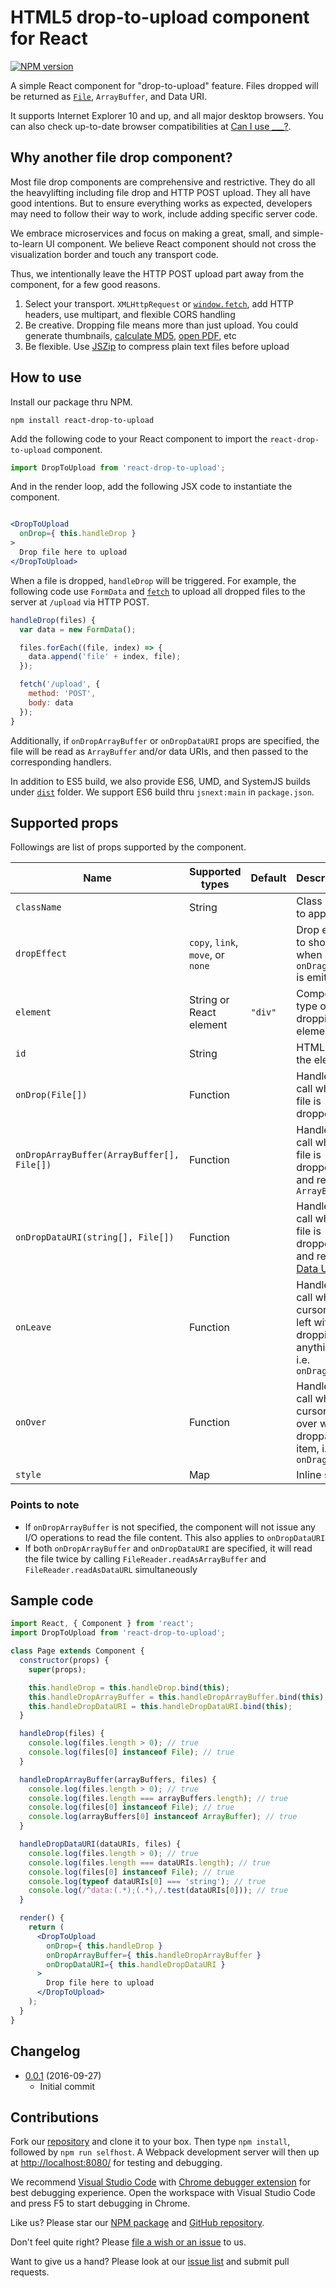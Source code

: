 # HTML5 drop-to-upload component for React

[![NPM version](https://img.shields.io/npm/v/react-drop-to-upload.svg)](https://npmjs.org/package/react-drop-to-upload)

A simple React component for "drop-to-upload" feature. Files dropped will be returned as [`File`](https://w3c.github.io/FileAPI/), `ArrayBuffer`, and Data URI.

It supports Internet Explorer 10 and up, and all major desktop browsers. You can also check up-to-date browser compatibilities at [Can I use ___?](http://caniuse.com/#feat=dragndrop).

## Why another file drop component?

Most file drop components are comprehensive and restrictive. They do all the heavylifting including file drop and HTTP POST upload. They all have good intentions. But to ensure everything works as expected, developers may need to follow their way to work, include adding specific server code.

We embrace microservices and focus on making a great, small, and simple-to-learn UI component. We believe React component should not cross the visualization border and touch any transport code.

Thus, we intentionally leave the HTTP POST upload part away from the component, for a few good reasons.

1. Select your transport. `XMLHttpRequest` or [`window.fetch`](https://github.github.io/fetch/), add HTTP headers, use multipart, and flexible CORS handling
2. Be creative. Dropping file means more than just upload. You could generate thumbnails, [calculate MD5](https://www.npmjs.com/package/spark-md5), [open PDF](http://mozilla.github.io/pdf.js/), etc
3. Be flexible. Use [JSZip](https://stuk.github.io/jszip/) to compress plain text files before upload

## How to use

Install our package thru NPM.

`npm install react-drop-to-upload`

Add the following code to your React component to import the `react-drop-to-upload` component.

```js
import DropToUpload from 'react-drop-to-upload';
```

And in the render loop, add the following JSX code to instantiate the component.

```jsx

<DropToUpload
  onDrop={ this.handleDrop }
>
  Drop file here to upload
</DropToUpload>
```

When a file is dropped, `handleDrop` will be triggered. For example, the following code use `FormData` and [`fetch`](https://github.com/github/fetch) to upload all dropped files to the server at `/upload` via HTTP POST.

```js
handleDrop(files) {
  var data = new FormData();

  files.forEach((file, index) => {
    data.append('file' + index, file);
  });

  fetch('/upload', {
    method: 'POST',
    body: data
  });
}
```

Additionally, if `onDropArrayBuffer` or `onDropDataURI` props are specified, the file will be read as `ArrayBuffer` and/or data URIs, and then passed to the corresponding handlers.

In addition to ES5 build, we also provide ES6, UMD, and SystemJS builds under [`dist`](https://github.com/compulim/react-drop-to-upload/tree/master/dist) folder. We support ES6 build thru `jsnext:main` in `package.json`.

## Supported props

Followings are list of props supported by the component.

| Name                                       | Supported types                    | Default | Description                                                                                                  |
| ------------------------------------------ | ---------------------------------- | ------- | ------------------------------------------------------------------------------------------------------------ |
| `className`                                | String                             |         | Class name to apply                                                                                          |
| `dropEffect`                               | `copy`, `link`, `move`, or `none`  |         | Drop effect to show when `onDragOver` is emitted                                                             |
| `element`                                  | String or React element            | `"div"`   | Component type of the dropping element                                                                       |
| `id`                                       | String                             |         | HTML ID of the element                                                                                       |
| `onDrop(File[])`                           | Function                           |         | Handler to call when a file is dropped                                                                       |
| `onDropArrayBuffer(ArrayBuffer[], File[])` | Function                           |         | Handler to call when a file is dropped and read as `ArrayBuffer`                                             |
| `onDropDataURI(string[], File[])`          | Function                           |         | Handler to call when a file is dropped and read as [Data URI](https://en.wikipedia.org/wiki/Data_URI_scheme) |
| `onLeave`                                  | Function                           |         | Handler to call when a cursor has left without dropping anything, i.e. `onDragLeave`                         |
| `onOver`                                   | Function                           |         | Handler to call when a cursor is over with droppable item, i.e. `onDragOver`                                 |
| `style`                                    | Map                                |         | Inline style                                                                                                 |

### Points to note

* If `onDropArrayBuffer` is not specified, the component will not issue any I/O operations to read the file content. This also applies to `onDropDataURI`
* If both `onDropArrayBuffer` and `onDropDataURI` are specified, it will read the file twice by calling `FileReader.readAsArrayBuffer` and `FileReader.readAsDataURL` simultaneously

## Sample code

```jsx
import React, { Component } from 'react';
import DropToUpload from 'react-drop-to-upload';

class Page extends Component {
  constructor(props) {
    super(props);

    this.handleDrop = this.handleDrop.bind(this);
    this.handleDropArrayBuffer = this.handleDropArrayBuffer.bind(this);
    this.handleDropDataURI = this.handleDropDataURI.bind(this);
  }

  handleDrop(files) {
    console.log(files.length > 0); // true
    console.log(files[0] instanceof File); // true
  }

  handleDropArrayBuffer(arrayBuffers, files) {
    console.log(files.length > 0); // true
    console.log(files.length === arrayBuffers.length); // true
    console.log(files[0] instanceof File); // true
    console.log(arrayBuffers[0] instanceof ArrayBuffer); // true
  }

  handleDropDataURI(dataURIs, files) {
    console.log(files.length > 0); // true
    console.log(files.length === dataURIs.length); // true
    console.log(files[0] instanceof File); // true
    console.log(typeof dataURIs[0] === 'string'); // true
    console.log(/^data:(.*);(.*),/.test(dataURIs[0])); // true
  }

  render() {
    return (
      <DropToUpload
        onDrop={ this.handleDrop }
        onDropArrayBuffer={ this.handleDropArrayBuffer }
        onDropDataURI={ this.handleDropDataURI }
      >
        Drop file here to upload
      </DropToUpload>
    );
  }
}
```

## Changelog

* [0.0.1](https://github.com/compulim/react-drop-to-upload/releases/tag/0.0.1) (2016-09-27)
  * Initial commit

## Contributions

Fork our [repository](https://github.com/compulim/react-drop-to-upload) and clone it to your box. Then type `npm install`, followed by `npm run selfhost`. A Webpack development server will then up at [http://localhost:8080/](http://localhost:8080/) for testing and debugging.

We recommend [Visual Studio Code](https://code.visualstudio.com/) with [Chrome debugger extension](https://marketplace.visualstudio.com/items?itemName=msjsdiag.debugger-for-chrome) for best debugging experience. Open the workspace with Visual Studio Code and press F5 to start debugging in Chrome.

Like us? Please star our [NPM package](https://npmjs.com/react-drop-to-upload) and [GitHub repository](https://github.com/compulim/react-drop-to-upload).

Don't feel quite right? Please [file a wish or an issue](https://github.com/compulim/react-drop-to-upload/issues) to us.

Want to give us a hand? Please look at our [issue list](https://github.com/compulim/react-drop-to-upload/issues) and submit pull requests.